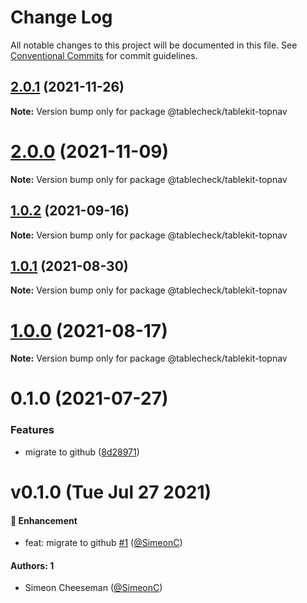 # Change Log

All notable changes to this project will be documented in this file.
See [Conventional Commits](https://conventionalcommits.org) for commit guidelines.

## [2.0.1](https://github.com/tablecheck/tablekit/compare/@tablecheck/tablekit-topnav@2.0.0...@tablecheck/tablekit-topnav@2.0.1) (2021-11-26)

**Note:** Version bump only for package @tablecheck/tablekit-topnav





# [2.0.0](https://github.com/tablecheck/tablekit/compare/@tablecheck/tablekit-topnav@1.0.2...@tablecheck/tablekit-topnav@2.0.0) (2021-11-09)

**Note:** Version bump only for package @tablecheck/tablekit-topnav





## [1.0.2](https://github.com/tablecheck/tablekit/compare/@tablecheck/tablekit-topnav@1.0.1...@tablecheck/tablekit-topnav@1.0.2) (2021-09-16)

**Note:** Version bump only for package @tablecheck/tablekit-topnav





## [1.0.1](https://github.com/tablecheck/tablekit/compare/@tablecheck/tablekit-topnav@1.0.0...@tablecheck/tablekit-topnav@1.0.1) (2021-08-30)

**Note:** Version bump only for package @tablecheck/tablekit-topnav





# [1.0.0](https://github.com/tablecheck/tablekit/compare/@tablecheck/tablekit-topnav@0.1.0...@tablecheck/tablekit-topnav@1.0.0) (2021-08-17)

**Note:** Version bump only for package @tablecheck/tablekit-topnav





# 0.1.0 (2021-07-27)


### Features

* migrate to github ([8d28971](https://github.com/tablecheck/tablekit/commit/8d28971175010fcb2a3cd9c48a749e7af1bdc9f9))





# v0.1.0 (Tue Jul 27 2021)

#### 🚀 Enhancement

- feat: migrate to github [#1](https://github.com/tablecheck/tablekit/pull/1) ([@SimeonC](https://github.com/SimeonC))

#### Authors: 1

- Simeon Cheeseman ([@SimeonC](https://github.com/SimeonC))
